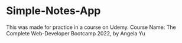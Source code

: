 # Simple-Notes-App
This was made for practice in a course on Udemy.
Course Name: The Complete Web-Developer Bootcamp 2022, by Angela Yu
